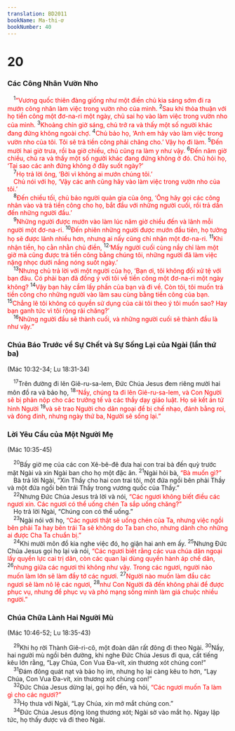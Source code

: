 ```yaml
---
translation: BD2011
bookName: Ma-thi-ơ 
bookNumber: 40
---
```


<div class="title"><h1>20</h1><h3>Các Công Nhân Vườn Nho</h3></div>
<span class="verse mat_20_1"> <sup>1</sup><font color="red">“Vương quốc thiên đàng giống như một điền chủ kia sáng sớm đi ra mướn công nhân làm việc trong vườn nho của mình. </font></span>
<span class="verse mat_20_2"><sup>2</sup><font color="red">Sau khi thỏa thuận với họ tiền công một đơ-na-ri một ngày, chủ sai họ vào làm việc trong vườn nho của mình. </font></span>
<span class="verse mat_20_3"><sup>3</sup><font color="red">Khoảng chín giờ sáng, chủ trở ra và thấy một số người khác đang đứng không ngoài chợ. </font></span>
<span class="verse mat_20_4"><sup>4</sup><font color="red">Chủ bảo họ, ‘Anh em hãy vào làm việc trong vườn nho của tôi. Tôi sẽ trả tiền công phải chăng cho.’ Vậy họ đi làm. </font></span>
<span class="verse mat_20_5"><sup>5</sup><font color="red">Ðến mười hai giờ trưa, rồi ba giờ chiều, chủ cũng ra làm y như vậy. </font></span>
<span class="verse mat_20_6"><sup>6</sup><font color="red">Ðến năm giờ chiều, chủ ra và thấy một số người khác đang đứng không ở đó. Chủ hỏi họ, ‘Tại sao các anh đứng không ở đây suốt ngày?’</font><br/></span>
<span class="verse mat_20_7"> <sup>7</sup><font color="red">Họ trả lời ông, ‘Bởi vì không ai mướn chúng tôi.’</font><br/> <font color="red">Chủ nói với họ, ‘Vậy các anh cũng hãy vào làm việc trong vườn nho của tôi.’</font><br/></span>
<span class="verse mat_20_8"> <sup>8</sup><font color="red">Ðến chiều tối, chủ bảo người quản gia của ông, ‘Ông hãy gọi các công nhân vào và trả tiền công cho họ, bắt đầu với những người cuối, rồi trả dần đến những người đầu.’</font><br/></span>
<span class="verse mat_20_9"> <sup>9</sup><font color="red">Những người được mướn vào làm lúc năm giờ chiều đến và lãnh mỗi người một đơ-na-ri. </font></span>
<span class="verse mat_20_10"><sup>10</sup><font color="red">Ðến phiên những người được mướn đầu tiên, họ tưởng họ sẽ được lãnh nhiều hơn, nhưng ai nấy cũng chỉ nhận một đơ-na-ri. </font></span>
<span class="verse mat_20_11"><sup>11</sup><font color="red">Khi nhận tiền, họ cằn nhằn chủ điền, </font></span>
<span class="verse mat_20_12"><sup>12</sup><font color="red">‘Mấy người cuối cùng nầy chỉ làm một giờ mà cũng được trả tiền công bằng chúng tôi, những người đã làm việc nặng nhọc dưới nắng nóng suốt ngày.’</font><br/></span>
<span class="verse mat_20_13"> <sup>13</sup><font color="red">Nhưng chủ trả lời với một người của họ, ‘Bạn ơi, tôi không đối xử tệ với bạn đâu. Có phải bạn đã đồng ý với tôi về tiền công một đơ-na-ri một ngày không? </font></span>
<span class="verse mat_20_14"><sup>14</sup><font color="red">Vậy bạn hãy cầm lấy phần của bạn và đi về. Còn tôi, tôi muốn trả tiền công cho những người vào làm sau cùng bằng tiền công của bạn. </font></span>
<span class="verse mat_20_15"><sup>15</sup><font color="red">Chẳng lẽ tôi không có quyền sử dụng của cải tôi theo ý tôi muốn sao? Hay bạn ganh tức vì tôi rộng rãi chăng?’</font><br/></span>
<span class="verse mat_20_16"> <sup>16</sup><font color="red">Những người đầu sẽ thành cuối, và những người cuối sẽ thành đầu là như vậy.” </font><br/></span>
<div class="title"><h3>Chúa Báo Trước về Sự Chết và Sự Sống Lại của Ngài (lần thứ ba)</h3><p>(Mác 10:32-34; Lu 18:31-34)</p></div>
<span class="verse mat_20_17"> <sup>17</sup>Trên đường đi lên Giê-ru-sa-lem, Ðức Chúa Jesus đem riêng mười hai môn đồ ra và bảo họ, </span>
<span class="verse mat_20_18"><sup>18</sup><font color="red">“Nầy, chúng ta đi lên Giê-ru-sa-lem, và Con Người sẽ bị phản nộp cho các trưởng tế và các thầy dạy giáo luật. Họ sẽ kết án tử hình Người </font></span>
<span class="verse mat_20_19"><sup>19</sup><font color="red">và sẽ trao Người cho dân ngoại để bị chế nhạo, đánh bằng roi, và đóng đinh, nhưng ngày thứ ba, Người sẽ sống lại.”</font><br/></span>
<div class="title"><h3>Lời Yêu Cầu của Một Người Mẹ</h3><p>(Mác 10:35-45)</p></div>
<span class="verse mat_20_20"> <sup>20</sup>Bấy giờ mẹ của các con Xê-bê-đê đưa hai con trai bà đến quỳ trước mặt Ngài và xin Ngài ban cho họ một đặc ân. </span>
<span class="verse mat_20_21"><sup>21</sup>Ngài hỏi bà, <font color="red">“Bà muốn gì?”</font><br/> Bà trả lời Ngài, “Xin Thầy cho hai con trai tôi, một đứa ngồi bên phải Thầy và một đứa ngồi bên trái Thầy trong vương quốc của Thầy.”<br/></span>
<span class="verse mat_20_22"> <sup>22</sup>Nhưng Ðức Chúa Jesus trả lời và nói, <font color="red">“Các ngươi không biết điều các ngươi xin. Các ngươi có thể uống chén Ta sắp uống chăng?”</font><br/> Họ trả lời Ngài, “Chúng con có thể uống.”<br/></span>
<span class="verse mat_20_23"> <sup>23</sup>Ngài nói với họ, <font color="red">“Các ngươi thật sẽ uống chén của Ta, nhưng việc ngồi bên phải Ta hay bên trái Ta sẽ không do Ta ban cho, nhưng dành cho những ai được Cha Ta chuẩn bị.”</font><br/></span>
<span class="verse mat_20_24"> <sup>24</sup>Khi mười môn đồ kia nghe việc đó, họ giận hai anh em ấy. </span>
<span class="verse mat_20_25"><sup>25</sup>Nhưng Ðức Chúa Jesus gọi họ lại và nói, <font color="red">“Các ngươi biết rằng các vua chúa dân ngoại lấy quyền lực cai trị dân, còn các quan lại dùng quyền hành áp chế dân, </font></span>
<span class="verse mat_20_26"><sup>26</sup><font color="red">nhưng giữa các ngươi thì không như vậy. Trong các ngươi, người nào muốn làm lớn sẽ làm đầy tớ các ngươi. </font></span>
<span class="verse mat_20_27"><sup>27</sup><font color="red">Người nào muốn làm đầu các ngươi sẽ làm nô lệ các ngươi, </font></span>
<span class="verse mat_20_28"><sup>28</sup><font color="red">như Con Người đã đến không phải để được phục vụ, nhưng để phục vụ và phó mạng sống mình làm giá chuộc nhiều người.”</font><br/></span>
<div class="title"><h3>Chúa Chữa Lành Hai Người Mù</h3><p>(Mác 10:46-52; Lu 18:35-43)</p></div>
<span class="verse mat_20_29"> <sup>29</sup>Khi họ rời Thành Giê-ri-cô, một đoàn dân rất đông đi theo Ngài. </span>
<span class="verse mat_20_30"><sup>30</sup>Nầy, hai người mù ngồi bên đường, khi nghe Ðức Chúa Jesus đi qua, cất tiếng kêu lớn rằng, “Lạy Chúa, Con Vua Ða-vít, xin thương xót chúng con!”<br/></span>
<span class="verse mat_20_31"> <sup>31</sup>Ðám đông quát nạt và bảo họ im, nhưng họ lại càng kêu to hơn, “Lạy Chúa, Con Vua Ða-vít, xin thương xót chúng con!”<br/></span>
<span class="verse mat_20_32"> <sup>32</sup>Ðức Chúa Jesus dừng lại, gọi họ đến, và hỏi, <font color="red">“Các ngươi muốn Ta làm gì cho các ngươi?”</font><br/></span>
<span class="verse mat_20_33"> <sup>33</sup>Họ thưa với Ngài, “Lạy Chúa, xin mở mắt chúng con.”<br/></span>
<span class="verse mat_20_34"> <sup>34</sup>Ðức Chúa Jesus động lòng thương xót; Ngài sờ vào mắt họ. Ngay lập tức, họ thấy được và đi theo Ngài.<br/></span>
